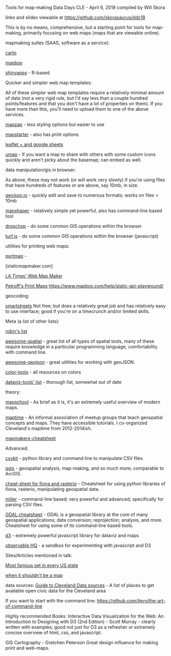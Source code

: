 Tools for map-making 
Data Days CLE - April 6, 2018
compiled by Will Skora

links and slides 
viewable at https://github.com/skorasaurus/ddc18 

This is by no means, comprehensive, but a starting point for tools for map-making, primarily 
focusing on web maps (maps that are viewable online).

mapmaking suites (SAAS, software as a service):

[carto](https://carto.com)

[mapbox](https://mapbox.com)

[shinyapps](www.shinyapps.io) - R-based

Quicker and simpler web map templates: 

All of these simpler web map templates require a relatively minimal amount of data (not a very rigid rule, but I'd say less than a couple hundred points/features and that you don't have a lot of properties on them). If you have more than this, you'll need to upload them to one of the above services.

[mapzap](https://github.com/mapzap/mapzap.github.io) - less styling options but easier to use

[mapstarter](http://mapstarter.com/) - also has print options

[leaflet + and google sheets](https://github.com/JackDougherty/leaflet-maps-with-google-sheets) 

[umap](http://umap.openstreetmap.fr/en/) - If you want a map to share with others with some custom icons quickly and aren't picky about the basemap; can embed as well.

data manipulation/gis in browser: 

As above, these may not work (or will work very slowly) if you're using files that have hundreds of features or are above, say 10mb, in size.

[geojson.io](http://geojson.io) - quickly edit and save to numerous formats; works on files < 10mb 

[mapshaper](http://mapshaper.org) - relatively simple yet powerful, also has command-line based tool

[dropchop](http://dropchop.io/) - do some common GIS operations within the browser 

[turf.js](http://turfjs.org) - do some common GIS operations within the browser (javascript)

utilities for printing web maps: 

[portmap](https://github.com/portofportlandgis/portmap) -

[staticmapmaker.com]

[LA Times' Web Map Maker](http://datadesk.github.io/web-map-maker/)

[Petroff's Print Maps](https://printmaps.mpetroff.net/)
https://www.mapbox.com/help/static-api-playground/

geocoding: 

[smartstreets](https://smartystreet.com) Not free; but does a relatively great job and has relatively easy to use interface; good if you're on a timecrunch and/or limited skills.

Meta (a list of other lists): 

[robin's list](https://github.com/tolomaps/resources)

[awesome-spatial](https://github.com/RoboDonut/awesome-spatial) - great list of all types of spatial tools, many of these require knowledge in a particular programming language, comfortability with command line. 

[awesome-geojson](https://github.com/tmcw/awesome-geojson) - great utilities for working with geoJSON. 

[color-tools](https://github.com/TheMapSmith/color-tools) - all resources on colors

[dataviz-tools' list](http://dataviz.tools/category/mapping/) - thorough list, somewhat out of date

theory: 

[mapschool](http://mapschool.io/) - As brief as it is, it's an extremely useful overview of modern maps. 

[maptime](http://maptime.io) - An informal association of meetup groups that teach geospatial concepts and maps. They have accessible tutorials. I co-organized Cleveland's maptime from 2012-2014ish. 

[mapmakers-cheatsheet](https://github.com/tmcw/mapmakers-cheatsheet) 

Advanced: 

[csvkit](https://github.com/wireservice/csvkit) - python library and command line to 
manipulate CSV files

[qgis](http://qgis.org) - geospatial analysis, map-making, and so much more; comparable to ArcGIS. 

[cheat-sheet for fiona and rasterio](https://github.com/sgillies/frs-cheat-sheet) -
Cheatsheet for using python libraries of fiona, rasterio, manipulating geospatial data. 

[miller](https://github.com/johnkerl/miller) - command-line based; very powerful and advanced; specifically for parsing CSV files.

[GDAL cheatsheet](https://github.com/dwtkns/gdal-cheat-sheet) - GDAL is a geospatial library at the core of many geospatial applications; data conversion; reprojection; 
analysis, and more. 
Cheatsheet for using some of its command-line based tools. 

[d3](http://d3js.org) - extremely powerful javascript library for dataviz and maps

[observable HQ](https://beta.observablehq.com/) - a sandbox for experimenting with javascript and D3

Sites/Articles mentioned in talk: 

[Most famous set in every US state](http://www.businessinsider.com/most-famous-book-set-in-every-state-map-2013-10)

[when it shouldn't be a map](http://www.ericson.net/content/2011/10/when-maps-shouldnt-be-maps/)

data sources: 
[Guide to Cleveland Data sources](http://www.opencleveland.org/blog/guide-to-cleveland-data/) - A list of places to get available open civic data for the Cleveland area


If you want to start with the command line: 
https://github.com/jlevy/the-art-of-command-line


Highly recommended Books: 
Interactive Data Visualization for the Web: An Introduction to Designing with D3 (2nd Edition) - Scott Murray - clearly written with examples; good not just for D3 as a refresher or extremely concise overview of html, css, and javascript. 

GIS Cartography - Gretchen Peterson
Great design influence for making print and web-maps. 

